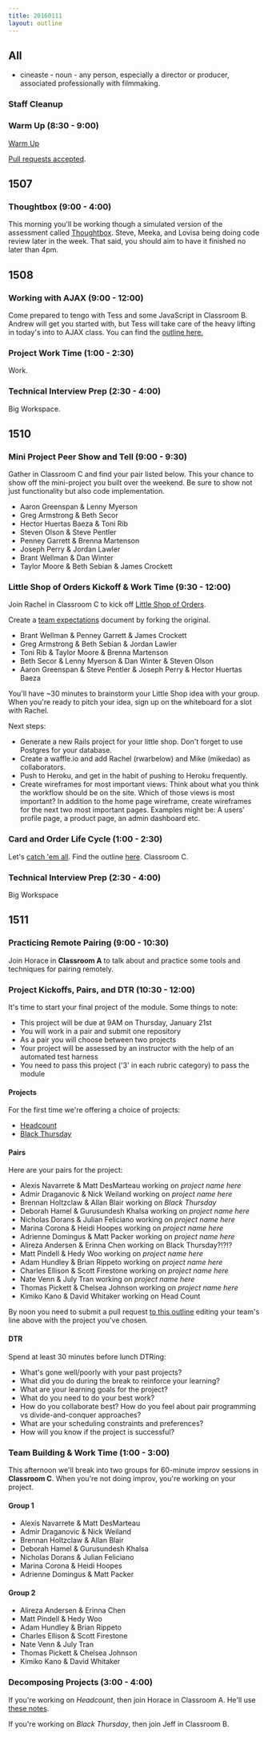```yaml
---
title: 20160111
layout: outline
---
```


## All

* cineaste - noun - any person, especially a director or producer,
associated professionally with filmmaking.

### Staff Cleanup

### Warm Up (8:30 - 9:00)

[Warm Up](https://thewarmup.herokuapp.com)

[Pull requests accepted](https://github.com/mikedao/the-warm-up).


## 1507

### Thoughtbox (9:00 - 4:00)

This morning you'll be working though a simulated version of the assessment
called [Thoughtbox](https://gist.github.com/stevekinney/82831c5b25029415ce8b).
Steve, Meeka, and Lovisa being doing code review later in the week. That said,
you should aim to have it finished no later than 4pm.


## 1508

### Working with AJAX (9:00 - 12:00)

Come prepared to tengo with Tess and some JavaScript in Classroom B. Andrew will get you started with, but Tess will take care of the heavy lifting in today's into to AJAX class. You can find the [outline here.](https://github.com/turingschool/lesson_plans/blob/master/ruby_03-professional_rails_applications/getting_started_with_ajax.md)


### Project Work Time (1:00 - 2:30)

Work.

### Technical Interview Prep (2:30 - 4:00)

Big Workspace.


## 1510

### Mini Project Peer Show and Tell (9:00 - 9:30)

Gather in Classroom C and find your pair listed below. This your chance to show off the mini-project you built over the weekend. Be sure to show not just functionality but also code implementation.

* Aaron Greenspan & Lenny Myerson
* Greg Armstrong  & Beth Secor
* Hector Huertas Baeza & Toni Rib
* Steven Olson & Steve Pentler
* Penney Garrett & Brenna Martenson
* Joseph Perry & Jordan Lawler
* Brant Wellman & Dan Winter
* Taylor Moore & Beth Sebian & James Crockett

### Little Shop of Orders Kickoff & Work Time (9:30 - 12:00)

Join Rachel in Classroom C to kick off [Little Shop of Orders](https://github.com/turingschool/curriculum/blob/master/source/projects/little_shop.markdown).

Create a [team expectations](https://gist.github.com/rwarbelow/0fed3529495a814eabb1) document by forking the original.

* Brant Wellman & Penney Garrett & James Crockett
* Greg Armstrong & Beth Sebian & Jordan Lawler
* Toni Rib & Taylor Moore & Brenna Martenson
* Beth Secor & Lenny Myerson & Dan Winter & Steven Olson 
* Aaron Greenspan & Steve Pentler & Joseph Perry & Hector Huertas Baeza

You'll have ~30 minutes to brainstorm your Little Shop idea with your group. When you're ready to pitch your idea, sign up on the whiteboard for a slot with Rachel.

Next steps:

* Generate a new Rails project for your little shop. Don't forget to use Postgres for your database.
* Create a waffle.io and add Rachel (rwarbelow) and Mike (mikedao) as collaborators.
* Push to Heroku, and get in the habit of pushing to Heroku frequently.
* Create wireframes for most important views: Think about what you think the workflow should be on the site. Which of those views is most important? In addition to the home page wireframe, create wireframes for the next two most important pages. Examples might be: A users' profile page, a product page, an admin dashboard etc.

### Card and Order Life Cycle (1:00 - 2:30)

Let's [catch 'em all](https://github.com/rwarbelow/catch-em-all). Find the outline [here](https://github.com/turingschool/lesson_plans/blob/master/ruby_02-web_applications_with_ruby/cart_implementation.markdown). Classroom C.

### Technical Interview Prep (2:30 - 4:00)

Big Workspace


## 1511

### Practicing Remote Pairing (9:00 - 10:30)

Join Horace in **Classroom A** to talk about and practice some tools
and techniques for pairing remotely.

### Project Kickoffs, Pairs, and DTR (10:30 - 12:00)

It's time to start your final project of the module. Some things to note:

* This project will be due at 9AM on Thursday, January 21st
* You will work in a pair and submit one repository
* As a pair you will choose between two projects
* Your project will be assessed by an instructor with the help of an automated test harness
* You need to pass this project ('3' in each rubric category) to pass the module

#### Projects

For the first time we're offering a choice of projects:

* [Headcount](https://github.com/turingschool/curriculum/blob/master/source/projects/headcount.markdown)
* [Black Thursday](https://github.com/turingschool/curriculum/blob/master/source/projects/black_thursday.markdown)

#### Pairs

Here are your pairs for the project:

* Alexis Navarrete & Matt DesMarteau working on *project name here*
* Admir Draganovic & Nick Weiland working on *project name here*
* Brennan Holtzclaw & Allan Blair working on *Black Thursday*
* Deborah Hamel & Gurusundesh Khalsa working on *project name here*
* Nicholas Dorans & Julian Feliciano working on *project name here*
* Marina Corona & Heidi Hoopes working on *project name here*
* Adrienne Domingus & Matt Packer working on *project name here*
* Alireza Andersen & Erinna Chen working on Black Thursday?!?!?
* Matt Pindell & Hedy Woo working on *project name here*
* Adam Hundley & Brian Rippeto working on *project name here*
* Charles Ellison & Scott Firestone working on *project name here*
* Nate Venn & July Tran working on *project name here*
* Thomas Pickett & Chelsea Johnson working on *project name here*
* Kimiko Kano & David Whitaker working on Head Count

By noon you need to submit a pull request [to this outline](https://github.com/turingschool/today/blob/master/source/outlines/2016-01-11.markdown) editing your team's line above with the project you've chosen.

#### DTR

Spend at least 30 minutes before lunch DTRing:

* What's gone well/poorly with your past projects?
* What did you do during the break to reinforce your learning?
* What are your learning goals for the project?
* What do you need to do your best work?
* How do you collaborate best? How do you feel about pair programming vs divide-and-conquer approaches?
* What are your scheduling constraints and preferences?
* How will you know if the project is successful?

### Team Building & Work Time (1:00 - 3:00)

This afternoon we'll break into two groups for 60-minute improv sessions in **Classroom C**. When you're not doing improv, you're working on your project.

#### Group 1

* Alexis Navarrete & Matt DesMarteau
* Admir Draganovic & Nick Weiland
* Brennan Holtzclaw & Allan Blair
* Deborah Hamel & Gurusundesh Khalsa
* Nicholas Dorans & Julian Feliciano
* Marina Corona & Heidi Hoopes
* Adrienne Domingus & Matt Packer

#### Group 2

* Alireza Andersen & Erinna Chen
* Matt Pindell & Hedy Woo
* Adam Hundley & Brian Rippeto
* Charles Ellison & Scott Firestone
* Nate Venn & July Tran
* Thomas Pickett & Chelsea Johnson
* Kimiko Kano & David Whitaker

### Decomposing Projects (3:00 - 4:00)

If you're working on *Headcount*, then join Horace in Classroom A. He'll use [these notes](https://github.com/turingschool/lesson_plans/blob/master/ruby_01-object_oriented_programming_with_ruby/decomposing_headcount.markdown).

If you're working on *Black Thursday*, then join Jeff in Classroom B.
